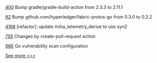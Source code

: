 
[400](https://github.com/hyperledger/iroha-java/pull/400) Bump gradle/gradle-build-action from 2.3.3 to 2.11.1

[92](https://github.com/hyperledger/fabric-chaincode-go/pull/92) Bump github.com/hyperledger/fabric-protos-go from 0.3.0 to 0.3.2

[4168](https://github.com/hyperledger/iroha/pull/4168) [refactor]: update iroha_telemetry_derive to use syn2

[755](https://github.com/hyperledger/aries-agent-test-harness/pull/755) Changes by create-pull-request action

[666](https://github.com/hyperledger/fabric-gateway/pull/666) Go vulnerability scan configuration


[See more >>>](https://start-here.hyperledger.org/pull-requests)
